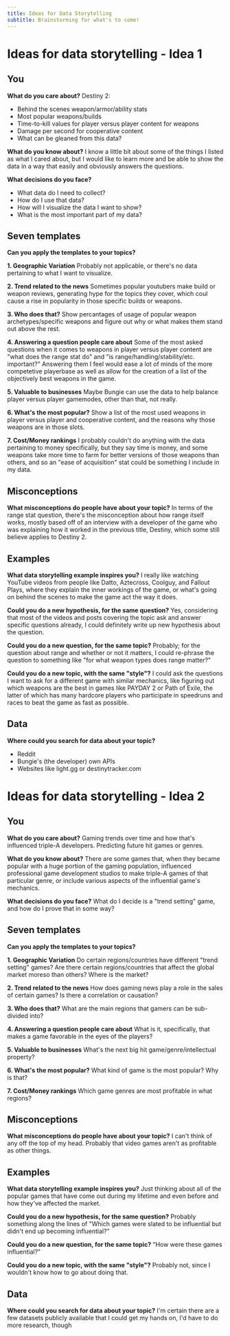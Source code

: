 ```yaml
---
title: Ideas for Data Storytelling
subtitle: Brainstorming for what's to come!
---
```


# Ideas for data storytelling - Idea 1

## You

**What do you care about?**
Destiny 2:
- Behind the scenes weapon/armor/ability stats
- Most popular weapons/builds
- Time-to-kill values for player versus player content for weapons
- Damage per second for cooperative content
- What can be gleaned from this data?

**What do you know about?**
I know a little bit about some of the things I listed as what I cared about, but I would like to learn more and be able to show the data in a way that easily and obviously answers the questions.

**What decisions do you face?**
- What data do I need to collect?
- How do I use that data?
- How will I visualize the data I want to show?
- What is the most important part of my data?

## Seven templates

**Can you apply the templates to your topics?**

**1. Geographic Variation**
Probably not applicable, or there's no data pertaining to what I want to visualize.

**2. Trend related to the news**
Sometimes popular youtubers make build or weapon reviews, generating hype for the topics they cover, which coul cause a rise in popularity in those specific builds or weapons.

**3. Who does that?**
Show percantages of usage of popular weapon archetypes/specific weapons and figure out why or what makes them stand out above the rest.

**4. Answering a question people care about**
Some of the most asked questions when it comes to weapons in player versus player content are "what does the range stat do" and "is range/handling/stability/etc. important?" Answering them I feel would ease a lot of minds of the more competetive playerbase as well as allow for the creation of a list of the objectively best weapons in the game.

**5. Valuable to businesses**
Maybe Bungie can use the data to help balance player versus player gamemodes, other than that, not really.

**6. What's the most popular?**
Show a list of the most used weapons in player versus player and cooperative content, and the reasons why those weapons are in those slots.

**7. Cost/Money rankings**
I probably couldn't do anything with the data pertaining to money specifically, but they say time is money, and some weapons take more time to farm for better versions of those weapons than others, and so an "ease of acquisition" stat could be something I include in my data.

## Misconceptions

**What misconceptions do people have about your topic?**
In terms of the range stat question, there's the misconception about how range itself works, mostly based off of an interview with a developer of the game who was explaining how it worked in the previous title, Destiny, which some still believe applies to Destiny 2.

## Examples

**What data storytelling example inspires you?**
I really like watching YouTube videos from people like Datto, Aztecross, Coolguy, and Fallout Plays, where they explain the inner workings of the game, or what's going on behind the scenes to make the game act the way it does.

**Could you do a new hypothesis, for the same question?**
Yes, considering that most of the videos and posts covering the topic ask and answer specific questions already, I could definitely write up new hypothesis about the question.

**Could you do a new question, for the same topic?**
Probably; for the question about range and whether or not it matters, I could re-phrase the question to something like "for what weapon types does range matter?"

**Could you do a new topic, with the same "style"?**
I could ask the questions I want to ask for a different game with similar mechanics, like figuring out which weapons are the best in games like PAYDAY 2 or Path of Exile, the latter of which has many hardcore players who participate in speedruns and races to beat the game as fast as possible.

## Data

**Where could you search for data about your topic?**
- Reddit
- Bungie's (the developer) own APIs
- Websites like light.gg or destinytracker.com

# Ideas for data storytelling - Idea 2

## You

**What do you care about?**
Gaming trends over time and how that's influenced triple-A developers. Predicting future hit games or genres.

**What do you know about?**
There are some games that, when they became popular with a huge portion of the gaming population, influenced professional game development studios to make triple-A games of that particular genre, or include various aspects of the influential game's mechanics.

**What decisions do you face?**
What do I decide is a "trend setting" game, and how do I prove that in some way?

## Seven templates

**Can you apply the templates to your topics?**

**1. Geographic Variation**
Do certain regions/countries have different "trend setting" games? Are there certain regions/countries that affect the global market moreso than others? Where is the market?

**2. Trend related to the news**
How does gaming news play a role in the sales of certain games? Is there a correlation or causation?

**3. Who does that?**
What are the main regions that gamers can be sub-divided into?

**4. Answering a question people care about**
What is it, specifically, that makes a game favorable in the eyes of the players?

**5. Valuable to businesses**
What's the next big hit game/genre/intellectual property?

**6. What's the most popular?**
What kind of game is the most popular? Why is that?

**7. Cost/Money rankings**
Which game genres are most profitable in what regions?

## Misconceptions

**What misconceptions do people have about your topic?**
I can't think of any off the top of my head. Probably that video games aren't as profitable as other things.

## Examples

**What data storytelling example inspires you?**
Just thinking about all of the popular games that have come out during my lifetime and even before and how they've affected the market.

**Could you do a new hypothesis, for the same question?**
Probably something along the lines of "Which games were slated to be influential but didn't end up becoming influential?"

**Could you do a new question, for the same topic?**
"How were these games influential?"

**Could you do a new topic, with the same "style"?**
Probably not, since I wouldn't know how to go about doing that.

## Data

**Where could you search for data about your topic?**
I'm certain there are a few datasets publicly available that I could get my hands on, I'd have to do more research, though
